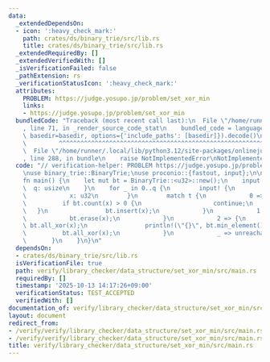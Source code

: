 ```yaml
---
data:
  _extendedDependsOn:
  - icon: ':heavy_check_mark:'
    path: crates/ds/binary_trie/src/lib.rs
    title: crates/ds/binary_trie/src/lib.rs
  _extendedRequiredBy: []
  _extendedVerifiedWith: []
  _isVerificationFailed: false
  _pathExtension: rs
  _verificationStatusIcon: ':heavy_check_mark:'
  attributes:
    PROBLEM: https://judge.yosupo.jp/problem/set_xor_min
    links:
    - https://judge.yosupo.jp/problem/set_xor_min
  bundledCode: "Traceback (most recent call last):\n  File \"/home/runner/.local/lib/python3.12/site-packages/onlinejudge_verify/documentation/build.py\"\
    , line 71, in _render_source_code_stat\n    bundled_code = language.bundle(stat.path,\
    \ basedir=basedir, options={'include_paths': [basedir]}).decode()\n          \
    \         ^^^^^^^^^^^^^^^^^^^^^^^^^^^^^^^^^^^^^^^^^^^^^^^^^^^^^^^^^^^^^^^^^^^^^^^^^^^^^^^^^\n\
    \  File \"/home/runner/.local/lib/python3.12/site-packages/onlinejudge_verify/languages/rust.py\"\
    , line 288, in bundle\n    raise NotImplementedError\nNotImplementedError\n"
  code: "// verification-helper: PROBLEM https://judge.yosupo.jp/problem/set_xor_min\n\
    \nuse binary_trie::BinaryTrie;\nuse proconio::{fastout, input};\n\n#[fastout]\n\
    fn main() {\n    let mut bt = BinaryTrie::<u32>::new();\n    input! {\n      \
    \  q: usize\n    }\n    for _ in 0..q {\n        input! {\n            t: usize,\n\
    \            x: u32\n        }\n        match t {\n            0 => {\n      \
    \          if bt.count(x) > 0 {\n                    continue;\n             \
    \   }\n                bt.insert(x);\n            }\n            1 => {\n    \
    \            bt.erase(x);\n            }\n            2 => {\n               \
    \ bt.all_xor(x);\n                println!(\"{}\", bt.min_element());\n      \
    \          bt.all_xor(x);\n            }\n            _ => unreachable!(),\n \
    \       }\n    }\n}\n"
  dependsOn:
  - crates/ds/binary_trie/src/lib.rs
  isVerificationFile: true
  path: verify/library_checker/data_structure/set_xor_min/src/main.rs
  requiredBy: []
  timestamp: '2025-10-13 14:17:26+09:00'
  verificationStatus: TEST_ACCEPTED
  verifiedWith: []
documentation_of: verify/library_checker/data_structure/set_xor_min/src/main.rs
layout: document
redirect_from:
- /verify/verify/library_checker/data_structure/set_xor_min/src/main.rs
- /verify/verify/library_checker/data_structure/set_xor_min/src/main.rs.html
title: verify/library_checker/data_structure/set_xor_min/src/main.rs
---
```

